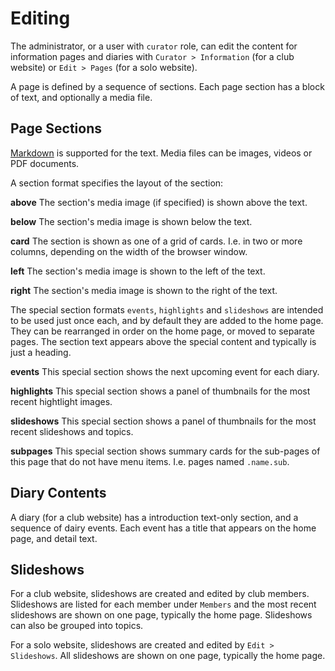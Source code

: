 # Editing
The administrator, or a user with `curator` role, can edit the content for information pages and diaries with `Curator > Information` (for a club website) or `Edit > Pages` (for a solo website).

A page is defined by a sequence of sections. Each page section has a block of text, and optionally a media file.

## Page Sections
[Markdown](https://en.wikipedia.org/wiki/Markdown) is supported for the text. Media files can be images, videos or PDF documents.

A section format specifies the layout of the section:

**above** The section's media image (if specified) is shown above the text.

**below** The section's media image is shown below the text.

**card** The section is shown as one of a grid of cards. I.e. in two or more columns, depending on the width of the browser window.

**left** The section's media image is shown to the left of the text.

**right** The section's media image is shown to the right of the text.

The special section formats `events`, `highlights` and `slideshows` are intended to be used just once each, and by default they are added to the home page. They can be rearranged in order on the home page, or moved to separate pages. The section text appears above the special content and typically is just a heading.

**events** This special section shows the next upcoming event for each diary.

**highlights** This special section shows a panel of thumbnails for the most recent hightlight images.

**slideshows** This special section shows a panel of thumbnails for the most recent slideshows and topics.

**subpages** This special section shows summary cards for the sub-pages of this page that do not have menu items.
I.e. pages named `.name.sub`.

## Diary Contents
A diary (for a club website) has a introduction text-only section, and a sequence of dairy events. Each event has a title that appears on the home page, and detail text.

## Slideshows
For a club website, slideshows are created and edited by club members. Slideshows are listed for each member under `Members` and the most recent slideshows are shown on one page, typically the home page. Slideshows can also be grouped into topics.

For a solo website, slideshows are created and edited by `Edit > Slideshows`. All slideshows are shown on one page, typically the home page.